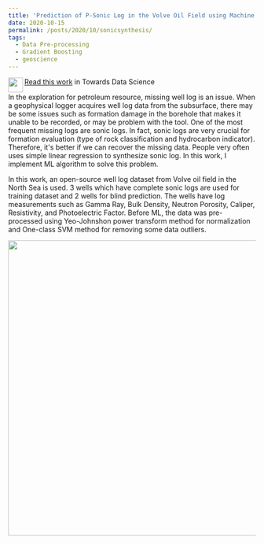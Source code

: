 ```yaml
---
title: 'Prediction of P-Sonic Log in the Volve Oil Field using Machine Learning'
date: 2020-10-15
permalink: /posts/2020/10/sonicsynthesis/
tags:
  - Data Pre-processing
  - Gradient Boosting
  - geoscience
---
```


<img src="https://user-images.githubusercontent.com/51282928/140687832-381c13a0-7a2b-495c-8817-eee5064c11b5.png" align="left" width="30" height="30">[Read this work](https://towardsdatascience.com/prediction-of-p-sonic-log-in-the-volve-oil-field-using-machine-learning-9a4afdb92fe8) in Towards Data Science

In the exploration for petroleum resource, missing well log is an issue. When a geophysical logger acquires well log data from the subsurface, there may be some issues such as formation damage in the borehole that makes it unable to be recorded, or may be problem with the tool. One of the most frequent missing logs are sonic logs. In fact, sonic logs are very crucial for formation evaluation (type of rock classification and hydrocarbon indicator). Therefore, it's better if we can recover the missing data. People very often uses simple linear regression to synthesize sonic log. In this work, I implement ML algorithm to solve this problem. 

In this work, an open-source well log dataset from Volve oil field in the North Sea is used. 3 wells which have complete sonic logs are used for training dataset and 2 wells for blind prediction. The wells have log measurements such as Gamma Ray, Bulk Density, Neutron Porosity, Caliper, Resistivity, and Photoelectric Factor. Before ML, the data was pre-processed using Yeo-Johnshon power transform method for normalization and One-class SVM method for removing some data outliers.

<p align="center">
  <img src="https://user-images.githubusercontent.com/51282928/140873280-14ed2b70-1beb-44e9-9f20-3f02d8960dba.png" width="600" />
</p>

